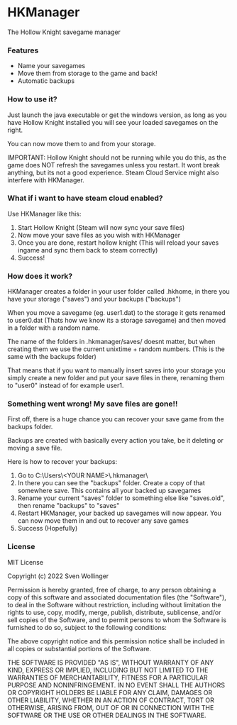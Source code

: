 # HKManager
The Hollow Knight savegame manager

### Features
- Name your savegames
- Move them from storage to the game and back!
- Automatic backups

### How to use it?
Just launch the java executable or get the windows version, as long as you have Hollow Knight installed you will see your loaded savegames on the right.

You can now move them to and from your storage.

IMPORTANT: Hollow Knight should not be running while you do this, as the game does NOT refresh the savegames unless you restart.
It wont break anything, but its not a good experience.
Steam Cloud Service might also interfere with HKManager.

### What if i want to have steam cloud enabled?
Use HKManager like this:

1. Start Hollow Knight (Steam will now sync your save files)
2. Now move your save files as you wish with HKManager
3. Once you are done, restart hollow knight (This will reload your saves ingame and sync them back to steam correctly)
4. Success!

### How does it work?
HKManager creates a folder in your user folder called .hkhome, in there you have your storage ("saves") and your backups ("backups")

When you move a savegame (eg. user1.dat) to the storage it gets renamed to user0.dat (Thats how we know its a storage savegame) and then moved in a folder with a random name.

The name of the folders in .hkmanager/saves/ doesnt matter, but when creating them we use the current unixtime + random numbers. (This is the same with the backups folder)

That means that if you want to manually insert saves into your storage you simply create a new folder and put your save files in there, renaming them to "user0" instead of for example user1.

### Something went wrong! My save files are gone!!
First off, there is a huge chance you can recover your save game from the backups folder.

Backups are created with basically every action you take, be it deleting or moving a save file.

Here is how to recover your backups:

1. Go to C:\Users\\\<YOUR NAME>\\.hkmanager\
2. In there you can see the "backups" folder. Create a copy of that somewhere save. This contains all your backed up savegames
3. Rename your current "saves" folder to something else like "saves.old", then rename "backups" to "saves"
4. Restart HKManager, your backed up savegames will now appear. You can now move them in and out to recover any save games
5. Success (Hopefully)

### License

MIT License

Copyright (c) 2022 Sven Wollinger

Permission is hereby granted, free of charge, to any person obtaining a copy
of this software and associated documentation files (the "Software"), to deal
in the Software without restriction, including without limitation the rights
to use, copy, modify, merge, publish, distribute, sublicense, and/or sell
copies of the Software, and to permit persons to whom the Software is
furnished to do so, subject to the following conditions:

The above copyright notice and this permission notice shall be included in all
copies or substantial portions of the Software.

THE SOFTWARE IS PROVIDED "AS IS", WITHOUT WARRANTY OF ANY KIND, EXPRESS OR
IMPLIED, INCLUDING BUT NOT LIMITED TO THE WARRANTIES OF MERCHANTABILITY,
FITNESS FOR A PARTICULAR PURPOSE AND NONINFRINGEMENT. IN NO EVENT SHALL THE
AUTHORS OR COPYRIGHT HOLDERS BE LIABLE FOR ANY CLAIM, DAMAGES OR OTHER
LIABILITY, WHETHER IN AN ACTION OF CONTRACT, TORT OR OTHERWISE, ARISING FROM,
OUT OF OR IN CONNECTION WITH THE SOFTWARE OR THE USE OR OTHER DEALINGS IN THE
SOFTWARE.
